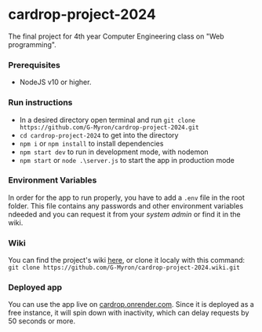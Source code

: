 # cardrop-project-2024
The final project for 4th year Computer Engineering class on "Web programming".


### Prerequisites
- NodeJS v10 or higher.

### Run instructions
- In a desired directory open terminal and run `git clone https://github.com/G-Myron/cardrop-project-2024.git`
- `cd cardrop-project-2024` to get into the directory
- `npm i` or `npm install` to install dependencies
- `npm start dev` to run in development mode, with nodemon
- `npm start` or `node .\server.js` to start the app in production mode

### Environment Variables
In order for the app to run properly, you have to add a `.env` file in the root folder.
This file contains any passwords and other environment variables ndeeded and you can request it from your *system admin* or find it in the wiki.

### Wiki
You can find the project's wiki [here](https://github.com/G-Myron/cardrop-project-2024/wiki), or clone it localy with this command: `git clone https://github.com/G-Myron/cardrop-project-2024.wiki.git`

### Deployed app
You can use the app live on [cardrop.onrender.com](https://cardrop.onrender.com).
Since it is deployed as a free instance, it will spin down with inactivity, which can delay requests by 50 seconds or more.
